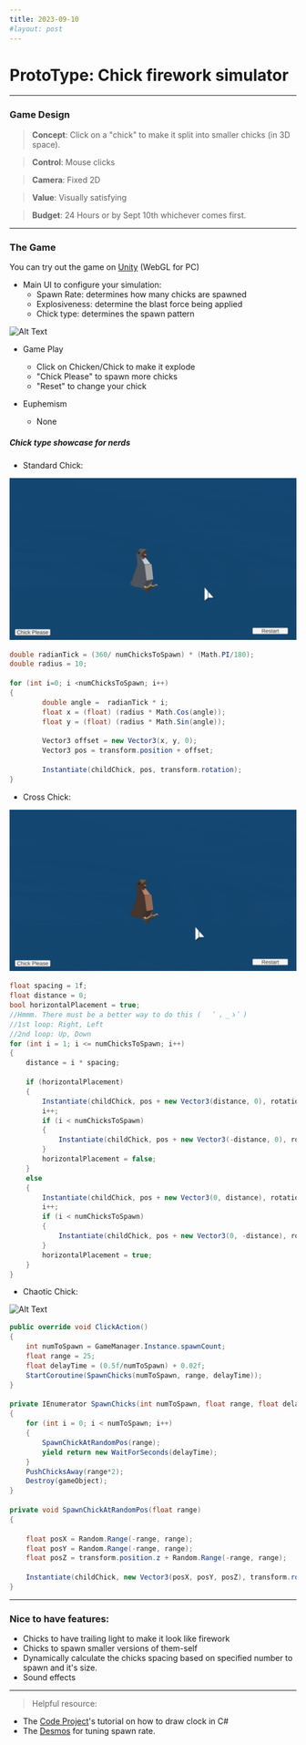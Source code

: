 ```yaml
---
title: 2023-09-10
#layout: post
---
```



ProtoType: Chick firework simulator
=========================
---------------
### Game Design

>**Concept**: Click on a "chick" to make it split into smaller chicks (in 3D space).

>**Control**: Mouse clicks

>**Camera**: Fixed 2D

>**Value**: Visually satisfying

>**Budget**: 24 Hours or by Sept 10th whichever comes first.

----------------

### The Game

You can try out the game on [Unity](https://play.unity.com/mg/other/build-lgn) (WebGL for PC)
- Main UI to configure your simulation:
	- Spawn Rate: determines how many chicks are spawned
	- Explosiveness: determine the blast force being applied
	- Chick type: determines the spawn pattern

![Alt Text](\asset\recording\2023_09\Chick_UI.gif)

- Game Play
	- Click on Chicken/Chick to make it explode
	- "Chick Please" to spawn more chicks
	- "Reset" to change your chick

- Euphemism
	- None


##### Chick type showcase for nerds 
- Standard Chick:

![Alt Text](\asset\recording\2023_09\Chick_standard.gif)

```csharp
double radianTick = (360/ numChicksToSpawn) * (Math.PI/180);
double radius = 10;

for (int i=0; i <numChicksToSpawn; i++)
{
        double angle =  radianTick * i;
        float x = (float) (radius * Math.Cos(angle));
        float y = (float) (radius * Math.Sin(angle));

        Vector3 offset = new Vector3(x, y, 0);
        Vector3 pos = transform.position + offset;

        Instantiate(childChick, pos, transform.rotation);
}
```


- Cross Chick:

![Alt Text](\asset\recording\2023_09\Chick_cross.gif)

```csharp
float spacing = 1f;
float distance = 0;
bool horizontalPlacement = true;
//Hmmm. There must be a better way to do this ( 　゜，_ゝ゜)
//1st loop: Right, Left
//2nd loop: Up, Down
for (int i = 1; i <= numChicksToSpawn; i++)
{
    distance = i * spacing;

    if (horizontalPlacement)
    {
        Instantiate(childChick, pos + new Vector3(distance, 0), rotation);
        i++;
        if (i < numChicksToSpawn)
        {
            Instantiate(childChick, pos + new Vector3(-distance, 0), rotation);
        }
        horizontalPlacement = false;
    }
    else
    {
        Instantiate(childChick, pos + new Vector3(0, distance), rotation);
        i++;
        if (i < numChicksToSpawn)
        {
            Instantiate(childChick, pos + new Vector3(0, -distance), rotation);
        }
        horizontalPlacement = true;
    }
}
```

- Chaotic Chick:

![Alt Text](\asset\recording\2023_09\Chick_chaos.gif)

```csharp
public override void ClickAction()
{
    int numToSpawn = GameManager.Instance.spawnCount;
    float range = 25;
    float delayTime = (0.5f/numToSpawn) + 0.02f;
    StartCoroutine(SpawnChicks(numToSpawn, range, delayTime));
}

private IEnumerator SpawnChicks(int numToSpawn, float range, float delayTime)
{
    for (int i = 0; i < numToSpawn; i++)
    {
        SpawnChickAtRandomPos(range);
        yield return new WaitForSeconds(delayTime);
    }
    PushChicksAway(range*2);
    Destroy(gameObject);
}

private void SpawnChickAtRandomPos(float range)
{
   
    float posX = Random.Range(-range, range);
    float posY = Random.Range(-range, range);
    float posZ = transform.position.z + Random.Range(-range, range); 

    Instantiate(childChick, new Vector3(posX, posY, posZ), transform.rotation);
}
```
-----------------------------------------------
### Nice to have features:
- Chicks to have trailing light to make it look like firework
- Chicks to spawn smaller versions of them-self
- Dynamically calculate the chicks spacing based on specified number to spawn and it's size.
- Sound effects

-----------------------------------------------
>Helpful resource:
- The [Code Project](https://www.codeproject.com/Articles/9593/Analog-clock-control-in-C)'s tutorial on how to draw clock in C#
- The [Desmos](https://www.desmos.com/calculator/jmxmtmciah) for tuning spawn rate.
